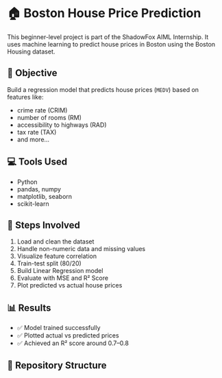 # 🏠 Boston House Price Prediction

This beginner-level project is part of the ShadowFox AIML Internship. It uses machine learning to predict house prices in Boston using the Boston Housing dataset.

## 📌 Objective
Build a regression model that predicts house prices (`MEDV`) based on features like:
- crime rate (CRIM)
- number of rooms (RM)
- accessibility to highways (RAD)
- tax rate (TAX)
- and more...

## 💻 Tools Used
- Python
- pandas, numpy
- matplotlib, seaborn
- scikit-learn

## 🧠 Steps Involved
1. Load and clean the dataset
2. Handle non-numeric data and missing values
3. Visualize feature correlation
4. Train-test split (80/20)
5. Build Linear Regression model
6. Evaluate with MSE and R² Score
7. Plot predicted vs actual house prices

## 📊 Results
- ✅ Model trained successfully
- ✅ Plotted actual vs predicted prices
- ✅ Achieved an R² score around 0.7–0.8

## 📁 Repository Structure

